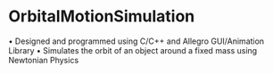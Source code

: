OrbitalMotionSimulation
=======================

•	Designed and programmed using C/C++ and Allegro GUI/Animation Library
•	Simulates the orbit of an object around a fixed mass using Newtonian Physics
